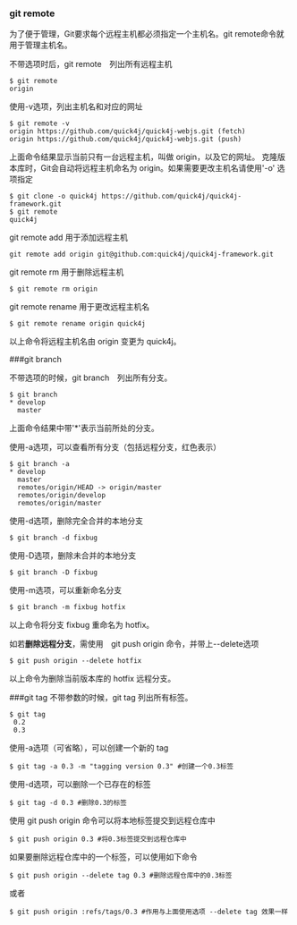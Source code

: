 ### git remote
为了便于管理，Git要求每个远程主机都必须指定一个主机名。git remote命令就用于管理主机名。

不带选项时后，git remote　列出所有远程主机
```shell
$ git remote
origin
```

使用-v选项，列出主机名和对应的网址
```shell
$ git remote -v
origin https://github.com/quick4j/quick4j-webjs.git (fetch)
origin https://github.com/quick4j/quick4j-webjs.git (push)
```
上面命令结果显示当前只有一台远程主机，叫做 origin，以及它的网址。
克隆版本库时，Git会自动将远程主机命名为 origin。如果需要更改主机名请使用'-o' 选项指定
```shello
$ git clone -o quick4j https://github.com/quick4j/quick4j-framework.git
$ git remote
quick4j
```

git remote add 用于添加远程主机
```shell
git remote add origin git@github.com:quick4j/quick4j-framework.git
```

git remote rm 用于删除远程主机
```shell
$ git remote rm origin
```

git remote rename 用于更改远程主机名
```shell
$ git remote rename origin quick4j
```
以上命令将远程主机名由 origin 变更为 quick4j。

###git branch

不带选项的时候，git branch　列出所有分支。
```shell
$ git branch
* develop
  master
```
上面命令结果中带'*'表示当前所处的分支。

使用-a选项，可以查看所有分支（包括远程分支，红色表示）
```shell
$ git branch -a
* develop
  master
  remotes/origin/HEAD -> origin/master
  remotes/origin/develop
  remotes/origin/master
```

使用-d选项，删除完全合并的本地分支
```shell
$ git branch -d fixbug
```

使用-D选项，删除未合并的本地分支
```shell
$ git branch -D fixbug
```
使用-m选项，可以重新命名分支
```shell
$ git branch -m fixbug hotfix
```
以上命令将分支 fixbug 重命名为 hotfix。

如若**删除远程分支**，需使用　git push origin 命令，并带上--delete选项
```shell
$ git push origin --delete hotfix
```
以上命令为删除当前版本库的 hotfix 远程分支。

###git tag
不带参数的时候，git tag 列出所有标签。
```shell
$ git tag
 0.2
 0.3
```
使用-a选项（可省略），可以创建一个新的 tag
```shell
$ git tag -a 0.3 -m "tagging version 0.3" #创建一个0.3标签
```

使用-d选项，可以删除一个已存在的标签
```shell
$ git tag -d 0.3 #删除0.3的标签
```
使用 git push origin 命令可以将本地标签提交到远程仓库中
```shell
$ git push origin 0.3 #将0.3标签提交到远程仓库中
```
如果要删除远程仓库中的一个标签，可以使用如下命令
```shell
$ git push origin --delete tag 0.3 #删除远程仓库中的0.3标签
```
或者
```shell
$ git push origin :refs/tags/0.3 #作用与上面使用选项 --delete tag 效果一样
```
